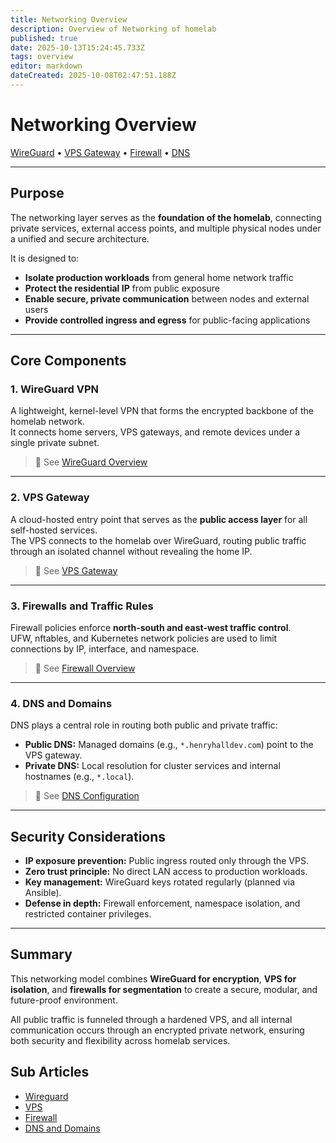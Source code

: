 ```yaml
---
title: Networking Overview
description: Overview of Networking of homelab
published: true
date: 2025-10-13T15:24:45.733Z
tags: overview
editor: markdown
dateCreated: 2025-10-08T02:47:51.188Z
---
```


# Networking Overview

[WireGuard](./networking/wireguard) • [VPS Gateway](./networking/vps) • [Firewall](./networking/firewall) • [DNS](./dns/local-dns.md)

---

## Purpose

The networking layer serves as the **foundation of the homelab**, connecting private services, external access points, and multiple physical nodes under a unified and secure architecture.

It is designed to:
- **Isolate production workloads** from general home network traffic  
- **Protect the residential IP** from public exposure  
- **Enable secure, private communication** between nodes and external users  
- **Provide controlled ingress and egress** for public-facing applications  

---

## Core Components

### 1. WireGuard VPN
A lightweight, kernel-level VPN that forms the encrypted backbone of the homelab network.  
It connects home servers, VPS gateways, and remote devices under a single private subnet.  
> 🔗 See [WireGuard Overview](./networking/wireguard)

---

### 2. VPS Gateway
A cloud-hosted entry point that serves as the **public access layer** for all self-hosted services.  
The VPS connects to the homelab over WireGuard, routing public traffic through an isolated channel without revealing the home IP.  
> 🔗 See [VPS Gateway](./networking/vps)

---

### 3. Firewalls and Traffic Rules
Firewall policies enforce **north-south and east-west traffic control**.  
UFW, nftables, and Kubernetes network policies are used to limit connections by IP, interface, and namespace.  
> 🔗 See [Firewall Overview](./networking/firewall)

---

### 4. DNS and Domains
DNS plays a central role in routing both public and private traffic:
- **Public DNS:** Managed domains (e.g., `*.henryhalldev.com`) point to the VPS gateway.  
- **Private DNS:** Local resolution for cluster services and internal hostnames (e.g., `*.local`).  
> 🔗 See [DNS Configuration](./networking/dnsdomains)

---

## Security Considerations

- **IP exposure prevention:** Public ingress routed only through the VPS.  
- **Zero trust principle:** No direct LAN access to production workloads.  
- **Key management:** WireGuard keys rotated regularly (planned via Ansible).  
- **Defense in depth:** Firewall enforcement, namespace isolation, and restricted container privileges.  

---

## Summary

This networking model combines **WireGuard for encryption**, **VPS for isolation**, and **firewalls for segmentation** to create a secure, modular, and future-proof environment.

All public traffic is funneled through a hardened VPS, and all internal communication occurs through an encrypted private network, ensuring both security and flexibility across homelab services.

## Sub Articles  
* [Wireguard](/public/infrastructure/networking/wireguard)
* [VPS](/public/infrastructure/networking/vps)
* [Firewall](/public/infrastructure/networking/firewall)
* [DNS and Domains](/public/infrastructure/networking/dnsdomains)
